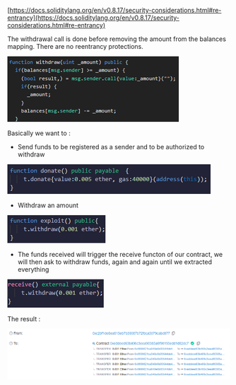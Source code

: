 [https://docs.soliditylang.org/en/v0.8.17/security-considerations.html#re-entrancy](https://docs.soliditylang.org/en/v0.8.17/security-considerations.html#re-entrancy)

The withdrawal call is done before removing the amount from the balances mapping. There are no reentrancy protections.

![](https://github.com/Kuqow/ethernaut-solutions-Kuqow/blob/main/Pictures/reentrancy1.png)

Basically we want to :
- Send funds to be registered as a sender and to be authorized to withdraw

![](https://github.com/Kuqow/ethernaut-solutions-Kuqow/blob/main/Pictures/reentrancy2.png)

- Withdraw an amount 

![](https://github.com/Kuqow/ethernaut-solutions-Kuqow/blob/main/Pictures/reentrancy3.png)

- The funds received will trigger the receive functon of our contract, we will then ask to withdraw funds, again and again until we extracted everything

![](https://github.com/Kuqow/ethernaut-solutions-Kuqow/blob/main/Pictures/reentrancy4.png)

The result :

![](https://github.com/Kuqow/ethernaut-solutions-Kuqow/blob/main/Pictures/reentrancy5.png)
